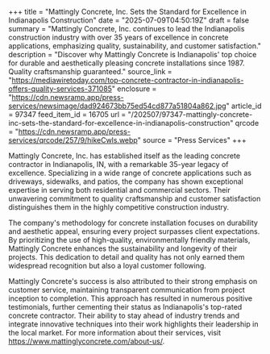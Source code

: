 +++
title = "Mattingly Concrete, Inc. Sets the Standard for Excellence in Indianapolis Construction"
date = "2025-07-09T04:50:19Z"
draft = false
summary = "Mattingly Concrete, Inc. continues to lead the Indianapolis construction industry with over 35 years of excellence in concrete applications, emphasizing quality, sustainability, and customer satisfaction."
description = "Discover why Mattingly Concrete is Indianapolis' top choice for durable and aesthetically pleasing concrete installations since 1987. Quality craftsmanship guaranteed."
source_link = "https://mediawiretoday.com/top-concrete-contractor-in-indianapolis-offers-quality-services-371085"
enclosure = "https://cdn.newsramp.app/press-services/newsimage/dad924673bb75ed54cd877a51804a862.jpg"
article_id = 97347
feed_item_id = 16705
url = "/202507/97347-mattingly-concrete-inc-sets-the-standard-for-excellence-in-indianapolis-construction"
qrcode = "https://cdn.newsramp.app/press-services/qrcode/257/9/hikeCwls.webp"
source = "Press Services"
+++

<p>Mattingly Concrete, Inc. has established itself as the leading concrete contractor in Indianapolis, IN, with a remarkable 35-year legacy of excellence. Specializing in a wide range of concrete applications such as driveways, sidewalks, and patios, the company has shown exceptional expertise in serving both residential and commercial sectors. Their unwavering commitment to quality craftsmanship and customer satisfaction distinguishes them in the highly competitive construction industry.</p><p>The company's methodology for concrete installation focuses on durability and aesthetic appeal, ensuring every project surpasses client expectations. By prioritizing the use of high-quality, environmentally friendly materials, Mattingly Concrete enhances the sustainability and longevity of their projects. This dedication to detail and quality has not only earned them widespread recognition but also a loyal customer following.</p><p>Mattingly Concrete's success is also attributed to their strong emphasis on customer service, maintaining transparent communication from project inception to completion. This approach has resulted in numerous positive testimonials, further cementing their status as Indianapolis's top-rated concrete contractor. Their ability to stay ahead of industry trends and integrate innovative techniques into their work highlights their leadership in the local market. For more information about their services, visit <a href='https://www.mattinglyconcrete.com/about-us/' rel='nofollow' target='_blank'>https://www.mattinglyconcrete.com/about-us/</a>.</p>